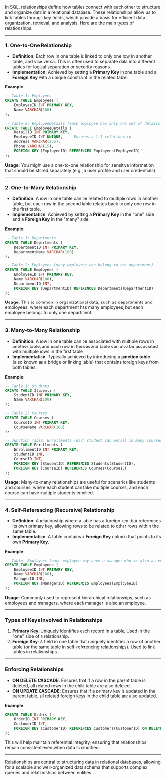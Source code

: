 In SQL, relationships define how tables connect with each other to structure and organize data in a relational database. These relationships allow us to link tables through key fields, which provide a basis for efficient data organization, retrieval, and analysis. Here are the main types of relationships:

---

### 1. **One-to-One Relationship**

   - **Definition**: Each row in one table is linked to only one row in another table, and vice versa. This is often used to separate data into different tables for logical separation or security reasons.
   - **Implementation**: Achieved by setting a **Primary Key** in one table and a **Foreign Key** with a unique constraint in the related table.

   **Example**:
   ```sql
   -- Table 1: Employees
   CREATE TABLE Employees (
       EmployeeID INT PRIMARY KEY,
       Name VARCHAR(100)
   );

   -- Table 2: EmployeeDetails (each employee has only one set of details)
   CREATE TABLE EmployeeDetails (
       DetailID INT PRIMARY KEY,
       EmployeeID INT UNIQUE,  -- Ensures a 1:1 relationship
       Address VARCHAR(255),
       Phone VARCHAR(15),
       FOREIGN KEY (EmployeeID) REFERENCES Employees(EmployeeID)
   );
   ```

   **Usage**: You might use a one-to-one relationship for sensitive information that should be stored separately (e.g., a user profile and user credentials).

---

### 2. **One-to-Many Relationship**

   - **Definition**: A row in one table can be related to multiple rows in another table, but each row in the second table relates back to only one row in the first table.
   - **Implementation**: Achieved by setting a **Primary Key** in the "one" side and a **Foreign Key** in the "many" side.

   **Example**:
   ```sql
   -- Table 1: Departments
   CREATE TABLE Departments (
       DepartmentID INT PRIMARY KEY,
       DepartmentName VARCHAR(100)
   );

   -- Table 2: Employees (many employees can belong to one department)
   CREATE TABLE Employees (
       EmployeeID INT PRIMARY KEY,
       Name VARCHAR(100),
       DepartmentID INT,
       FOREIGN KEY (DepartmentID) REFERENCES Departments(DepartmentID)
   );
   ```

   **Usage**: This is common in organizational data, such as departments and employees, where each department has many employees, but each employee belongs to only one department.

---

### 3. **Many-to-Many Relationship**

   - **Definition**: A row in one table can be associated with multiple rows in another table, and each row in the second table can also be associated with multiple rows in the first table.
   - **Implementation**: Typically achieved by introducing a **junction table** (also known as a bridge or linking table) that contains foreign keys from both tables.

   **Example**:
   ```sql
   -- Table 1: Students
   CREATE TABLE Students (
       StudentID INT PRIMARY KEY,
       Name VARCHAR(100)
   );

   -- Table 2: Courses
   CREATE TABLE Courses (
       CourseID INT PRIMARY KEY,
       CourseName VARCHAR(100)
   );

   -- Junction Table: Enrollments (each student can enroll in many courses, and each course can have many students)
   CREATE TABLE Enrollments (
       EnrollmentID INT PRIMARY KEY,
       StudentID INT,
       CourseID INT,
       FOREIGN KEY (StudentID) REFERENCES Students(StudentID),
       FOREIGN KEY (CourseID) REFERENCES Courses(CourseID)
   );
   ```

   **Usage**: Many-to-many relationships are useful for scenarios like students and courses, where each student can take multiple courses, and each course can have multiple students enrolled.

---

### 4. **Self-Referencing (Recursive) Relationship**

   - **Definition**: A relationship where a table has a foreign key that references its own primary key, allowing rows to be related to other rows within the same table.
   - **Implementation**: A table contains a **Foreign Key** column that points to its own **Primary Key**.

   **Example**:
   ```sql
   -- Table: Employees (each employee may have a manager who is also an employee)
   CREATE TABLE Employees (
       EmployeeID INT PRIMARY KEY,
       Name VARCHAR(100),
       ManagerID INT,
       FOREIGN KEY (ManagerID) REFERENCES Employees(EmployeeID)
   );
   ```

   **Usage**: Commonly used to represent hierarchical relationships, such as employees and managers, where each manager is also an employee.

---

### Types of Keys Involved in Relationships

1. **Primary Key**: Uniquely identifies each record in a table. Used in the "one" side of a relationship.
2. **Foreign Key**: A field in one table that uniquely identifies a row of another table (or the same table in self-referencing relationships). Used to link tables in relationships.

---

### Enforcing Relationships

- **ON DELETE CASCADE**: Ensures that if a row in the parent table is deleted, all related rows in the child table are also deleted.
- **ON UPDATE CASCADE**: Ensures that if a primary key is updated in the parent table, all related foreign keys in the child table are also updated.
  
**Example**:
```sql
CREATE TABLE Orders (
    OrderID INT PRIMARY KEY,
    CustomerID INT,
    FOREIGN KEY (CustomerID) REFERENCES Customers(CustomerID) ON DELETE CASCADE ON UPDATE CASCADE
);
```

This will help maintain referential integrity, ensuring that relationships remain consistent even when data is modified.

---

Relationships are central to structuring data in relational databases, allowing for a scalable and well-organized data schema that supports complex queries and relationships between entities.